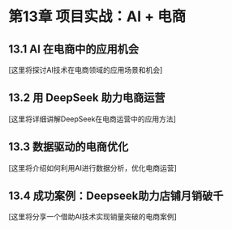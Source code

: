 # 第13章 项目实战：AI + 电商

## 13.1 AI 在电商中的应用机会

[这里将探讨AI技术在电商领域的应用场景和机会]

## 13.2 用 DeepSeek 助力电商运营

[这里将详细讲解DeepSeek在电商运营中的应用方法]

## 13.3 数据驱动的电商优化

[这里将介绍如何利用AI进行数据分析，优化电商运营]

## 13.4 成功案例：Deepseek助力店铺月销破千

[这里将分享一个借助AI技术实现销量突破的电商案例] 